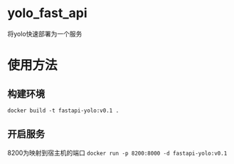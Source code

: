 # yolo_fast_api
将yolo快速部署为一个服务
# 使用方法
## 构建环境
```docker build -t fastapi-yolo:v0.1 .```
## 开启服务
8200为映射到宿主机的端口
``` docker run -p 8200:8000 -d fastapi-yolo:v0.1 ```
